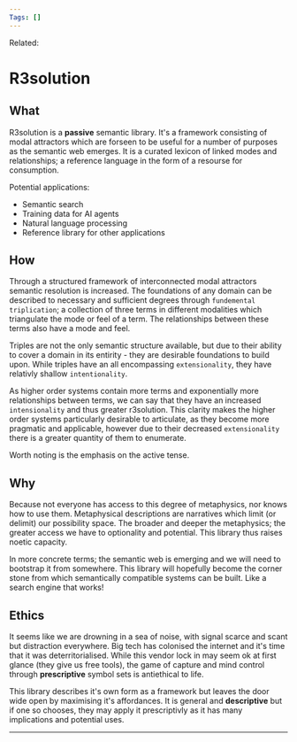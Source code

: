 ```yaml
---
Tags: []
---
```

Related: 
# R3solution
## What 
R3solution is a **passive** semantic library. It's a framework consisting of modal attractors which are forseen to be useful for a number of purposes as the semantic web emerges. It is a curated lexicon of linked modes and relationships; a reference language in the form of a resourse for consumption. 

Potential applications:
- Semantic search
- Training data for AI agents
- Natural language processing
- Reference library for other applications

## How
Through a structured framework of interconnected modal attractors semantic resolution is increased. The foundations of any domain can be described to necessary and sufficient degrees through `fundemental triplication`; a collection of three terms in different modalities which triangulate the mode or feel of a term. The relationships between these terms also have a mode and feel.

Triples are not the only semantic structure available, but due to their ability to cover a domain in its entirity - they are desirable foundations to build upon. While triples have an all encompassing `extensionality`, they have relativly shallow `intentionality`. 

As higher order systems contain more terms and exponentially more relationships between terms, we can say that they have an increased `intensionality` and thus greater r3solution. This clarity makes the higher order systems particularly desirable to articulate, as they become more pragmatic and applicable, however due to their decreased `extensionality` there is a greater quantity of them to enumerate. 

Worth noting is the emphasis on the active tense. 

## Why
Because not everyone has access to this degree of metaphysics, nor knows how to use them. Metaphysical descriptions are narratives which limit (or delimit) our possibility space. The broader and deeper the metaphysics; the greater access we have to optionality and potential. This library thus raises noetic capacity.

In more concrete terms; the semantic web is emerging and we will need to bootstrap it from somewhere. This library will hopefully become the corner stone from which semantically compatible systems can be built. Like a search engine that works! 

## Ethics
It seems like we are drowning in a sea of noise, with signal scarce and scant but distraction everywhere. Big tech has colonised the internet and it's time that it was deterritorialised. While this vendor lock in may seem ok at first glance (they give us free tools), the game of capture and mind control through **prescriptive** symbol sets is antiethical to life. 

This library describes it's own form as a framework but leaves the door wide open by maximising it's affordances. It is general and **descriptive** but if one so chooses, they may apply it prescriptivly as it has many implications and potential uses. 

---

